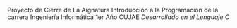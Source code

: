 Proyecto de Cierre de La Aignatura Introducción a la Programación de la carrera Ingeniería Informática 1er Año CUJAE
_Desarrollado en el Lenguaje C_
